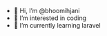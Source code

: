 - 👋 Hi, I’m @bhoomihjani
- 👀 I’m interested in coding
- 🌱 I’m currently learning laravel

<!---
bhoomihjani/bhoomihjani is a ✨ special ✨ repository because its `README.md` (this file) appears on your GitHub profile.
You can click the Preview link to take a look at your changes.
--->
